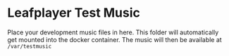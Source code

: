 # Leafplayer Test Music

Place your development music files in here. This folder will automatically get mounted into the docker container.
The music will then be available at ``/var/testmusic``
